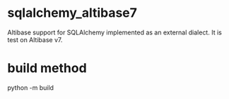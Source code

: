 # sqlalchemy_altibase7
Altibase support for SQLAlchemy implemented as an external dialect.
It is test on Altibase v7.

# build method
python -m build